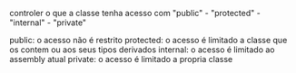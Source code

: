 

controler o que a classe tenha acesso com "public" - "protected" - "internal" - "private"

public: o acesso não é restrito
protected: o acesso é limitado a classe que os contem ou aos seus tipos derivados
internal: o acesso é limitado ao assembly atual
private: o acesso é limitado a propria classe